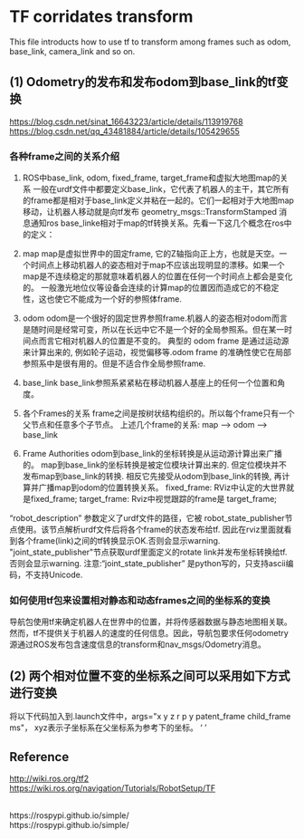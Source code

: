# TF corridates transform
This file introducts how to use tf to transform among frames such as odom, base_link, camera_link and so on.

## (1) Odometry的发布和发布odom到base_link的tf变换
https://blog.csdn.net/sinat_16643223/article/details/113919768
<br>
https://blog.csdn.net/qq_43481884/article/details/105429655

### 各种frame之间的关系介绍

1. ROS中base_link, odom, fixed_frame, target_frame和虚拟大地图map的关系
一般在urdf文件中都要定义base_link，它代表了机器人的主干，其它所有的frame都是相对于base_link定义并粘在一起的。它们一起相对于大地图map移动，让机器人移动就是向tf发布 geometry_msgs::TransformStamped 消息通知ros base_linke相对于map的tf转换关系。先看一下这几个概念在ros中的定义：

2. map
map是虚拟世界中的固定frame, 它的Z轴指向正上方，也就是天空。一个时间点上移动机器人的姿态相对于map不应该出现明显的漂移。如果一个map是不连续稳定的那就意味着机器人的位置在任何一个时间点上都会是变化的。
一般激光地位仪等设备会连续的计算map的位置因而造成它的不稳定性，这也使它不能成为一个好的参照体frame.

3. odom
odom是一个很好的固定世界参照frame.机器人的姿态相对odom而言是随时间是经常可变，所以在长远中它不是一个好的全局参照系。但在某一时间点而言它相对机器人的位置是不变的。
典型的 odom frame 是通过运动源来计算出来的, 例如轮子运动，视觉偏移等.odom frame 的准确性使它在局部参照系中是很有用的。但是不适合作全局参照frame.

4. base_link
base_link参照系紧紧粘在移动机器人基座上的任何一个位置和角度。

5. 各个Frames的关系
frame之间是按树状结构组织的。所以每个frame只有一个父节点和任意多个子节点。 上述几个frame的关系:
map --> odom --> base_link

6. Frame Authorities
odom到base_link的坐标转换是从运动源计算出来广播的。
map到base_link的坐标转换是被定位模块计算出来的. 但定位模块并不发布map到base_link的转换. 相反它先接受从odom到base_link的转换, 再计算并广播map到odom的位置转换关系。
fixed_frame: RViz中认定的大世界就是fixed_frame;
target_frame: Rviz中视觉跟踪的frame是 target_frame;

<launch>  
<arg name="model" />  
    <arg name="gui" default="False" />  
    <param name="robot_description" textfile="$(arg model)" />  
    <param name="use_gui" value="$(arg gui)"/>  
    <node name="joint_state_publisher" pkg="joint_state_publisher" type="joint_state_publisher" />  
    <node name="robot_state_publisher" pkg="robot_state_publisher" type="state_publisher" />  
    <node name="rviz" pkg="rviz" type="rviz" args="-d $(find sp1s)/urdf.rviz" required="true" />  
</launch>

“robot_description” 参数定义了urdf文件的路径，它被 robot_state_publisher节点使用。该节点解析urdf文件后将各个frame的状态发布给tf. 因此在rviz里面就看到各个frame(link)之间的tf转换显示OK.否则会显示warning.
"joint_state_publisher"节点获取urdf里面定义的rotate link并发布坐标转换给tf.否则会显示warning. 注意:“joint_state_publisher” 是python写的，只支持ascii编码，不支持Unicode.






### 如何使用tf包来设置相对静态和动态frames之间的坐标系的变换
导航包使用tf来确定机器人在世界中的位置，并将传感器数据与静态地图相关联。然而，tf不提供关于机器人的速度的任何信息。因此，导航包要求任何odometry源通过ROS发布包含速度信息的transform和nav_msgs/Odometry消息。



## (2) 两个相对位置不变的坐标系之间可以采用如下方式进行变换
将以下代码加入到.launch文件中，args="x y z r p y patent_frame child_frame ms"， xyz表示子坐标系在父坐标系为参考下的坐标。
‘<!-- 坐标系之间关系设置 -->
<node pkg="tf" type="static_transform_publisher" name="tf_map_odom" args="0 0 0 0 0 0 map odom 100"/>
<node pkg="tf" type="static_transform_publisher" name="tf_base_camera" args="0 0 0 0 0 0 base_link camera_link 100"/>’



## Reference
http://wiki.ros.org/tf2
 <br>
https://wiki.ros.org/navigation/Tutorials/RobotSetup/TF
 <br>
 
 <br>
https://rospypi.github.io/simple/
 <br>
https://rospypi.github.io/simple/
